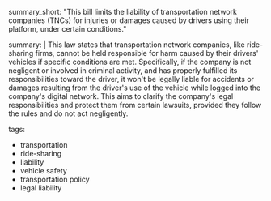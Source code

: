 summary_short: "This bill limits the liability of transportation network companies (TNCs) for injuries or damages caused by drivers using their platform, under certain conditions."

summary: |
  This law states that transportation network companies, like ride-sharing firms, cannot be held responsible for harm caused by their drivers' vehicles if specific conditions are met. Specifically, if the company is not negligent or involved in criminal activity, and has properly fulfilled its responsibilities toward the driver, it won't be legally liable for accidents or damages resulting from the driver's use of the vehicle while logged into the company's digital network. This aims to clarify the company's legal responsibilities and protect them from certain lawsuits, provided they follow the rules and do not act negligently.

tags:
  - transportation
  - ride-sharing
  - liability
  - vehicle safety
  - transportation policy
  - legal liability
